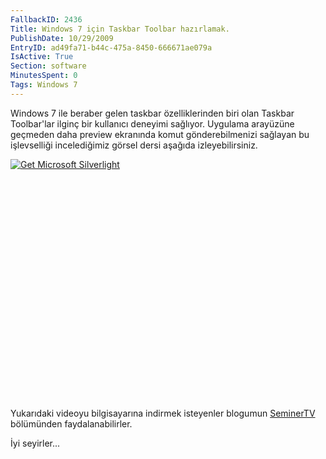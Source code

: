 ```yaml
---
FallbackID: 2436
Title: Windows 7 için Taskbar Toolbar hazırlamak.
PublishDate: 10/29/2009
EntryID: ad49fa71-b44c-475a-8450-666671ae079a
IsActive: True
Section: software
MinutesSpent: 0
Tags: Windows 7
---
```

Windows 7 ile beraber gelen taskbar özelliklerinden biri olan Taskbar
Toolbar'lar ilginç bir kullanıcı deneyimi sağlıyor. Uygulama arayüzüne
geçmeden daha preview ekranında komut gönderebilmenizi sağlayan bu
işlevselliği incelediğimiz görsel dersi aşağıda izleyebilirsiniz.

<div style="width:512px;height:384px;">

[![Get Microsoft
Silverlight](http://go2.microsoft.com/fwlink/?LinkId=108181)](http://go2.microsoft.com/fwlink/?LinkID=124807)

</div>

Yukarıdaki videoyu bilgisayarına indirmek isteyenler blogumun
[SeminerTV](http://daron.yondem.com/tr/formatpage.aspx?path=seminertv.format.html#GorselDersler)
bölümünden faydalanabilirler.

İyi seyirler...


